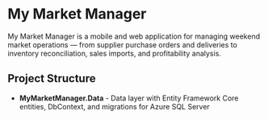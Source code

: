 # My Market Manager

My Market Manager is a mobile and web application for managing weekend market operations — from supplier purchase orders and deliveries to inventory reconciliation, sales imports, and profitability analysis.

## Project Structure

- **MyMarketManager.Data** - Data layer with Entity Framework Core entities, DbContext, and migrations for Azure SQL Server

